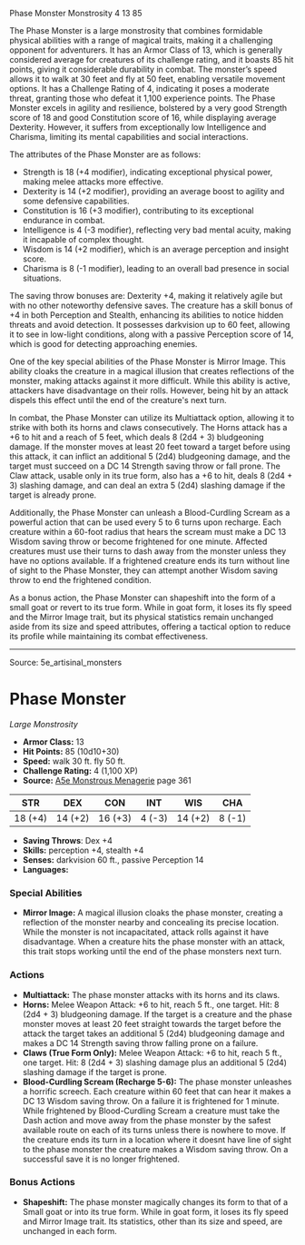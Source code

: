 <MonsterName/>Phase Monster</MonsterName>
<CreatureType/>Monstrosity</CreatureType>
<CR/>4</CR>
<AC/>13</AC>
<HP/>85</HP>
<summary>The Phase Monster is a large monstrosity that combines formidable physical abilities with a range of magical traits, making it a challenging opponent for adventurers. It has an Armor Class of 13, which is generally considered average for creatures of its challenge rating, and it boasts 85 hit points, giving it considerable durability in combat. The monster’s speed allows it to walk at 30 feet and fly at 50 feet, enabling versatile movement options. It has a Challenge Rating of 4, indicating it poses a moderate threat, granting those who defeat it 1,100 experience points. The Phase Monster excels in agility and resilience, bolstered by a very good Strength score of 18 and good Constitution score of 16, while displaying average Dexterity. However, it suffers from exceptionally low Intelligence and Charisma, limiting its mental capabilities and social interactions.</summary>

<detail>

The attributes of the Phase Monster are as follows: 
- Strength is 18 (+4 modifier), indicating exceptional physical power, making melee attacks more effective.
- Dexterity is 14 (+2 modifier), providing an average boost to agility and some defensive capabilities.
- Constitution is 16 (+3 modifier), contributing to its exceptional endurance in combat.
- Intelligence is 4 (-3 modifier), reflecting very bad mental acuity, making it incapable of complex thought.
- Wisdom is 14 (+2 modifier), which is an average perception and insight score.
- Charisma is 8 (-1 modifier), leading to an overall bad presence in social situations.

The saving throw bonuses are: Dexterity +4, making it relatively agile but with no other noteworthy defensive saves. The creature has a skill bonus of +4 in both Perception and Stealth, enhancing its abilities to notice hidden threats and avoid detection. It possesses darkvision up to 60 feet, allowing it to see in low-light conditions, along with a passive Perception score of 14, which is good for detecting approaching enemies.

One of the key special abilities of the Phase Monster is Mirror Image. This ability cloaks the creature in a magical illusion that creates reflections of the monster, making attacks against it more difficult. While this ability is active, attackers have disadvantage on their rolls. However, being hit by an attack dispels this effect until the end of the creature's next turn.

In combat, the Phase Monster can utilize its Multiattack option, allowing it to strike with both its horns and claws consecutively. The Horns attack has a +6 to hit and a reach of 5 feet, which deals 8 (2d4 + 3) bludgeoning damage. If the monster moves at least 20 feet toward a target before using this attack, it can inflict an additional 5 (2d4) bludgeoning damage, and the target must succeed on a DC 14 Strength saving throw or fall prone. The Claw attack, usable only in its true form, also has a +6 to hit, deals 8 (2d4 + 3) slashing damage, and can deal an extra 5 (2d4) slashing damage if the target is already prone.

Additionally, the Phase Monster can unleash a Blood-Curdling Scream as a powerful action that can be used every 5 to 6 turns upon recharge. Each creature within a 60-foot radius that hears the scream must make a DC 13 Wisdom saving throw or become frightened for one minute. Affected creatures must use their turns to dash away from the monster unless they have no options available. If a frightened creature ends its turn without line of sight to the Phase Monster, they can attempt another Wisdom saving throw to end the frightened condition.

As a bonus action, the Phase Monster can shapeshift into the form of a small goat or revert to its true form. While in goat form, it loses its fly speed and the Mirror Image trait, but its physical statistics remain unchanged aside from its size and speed attributes, offering a tactical option to reduce its profile while maintaining its combat effectiveness.</detail>



---

Source: 5e_artisinal_monsters

# Phase Monster

*Large* *Monstrosity*

- **Armor Class:** 13
- **Hit Points:** 85 (10d10+30)
- **Speed:** walk 30 ft. fly 50 ft.
- **Challenge Rating:** 4 (1,100 XP)
- **Source:** [A5e Monstrous Menagerie](https://enpublishingrpg.com/products/level-up-monstrous-menagerie-a5e) page 361

| STR | DEX | CON | INT | WIS | CHA |
| --- | --- | --- | --- | --- | --- |
| 18 (+4) | 14 (+2) | 16 (+3) | 4 (-3) | 14 (+2) | 8 (-1) |

- **Saving Throws**: Dex +4
- **Skills:** perception +4, stealth +4
- **Senses:** darkvision 60 ft., passive Perception 14
- **Languages:** 

### Special Abilities

- **Mirror Image:** A magical illusion cloaks the phase monster, creating a reflection of the monster nearby and concealing its precise location. While the monster is not incapacitated, attack rolls against it have disadvantage. When a creature hits the phase monster with an attack, this trait stops working until the end of the phase monsters next turn.

### Actions

- **Multiattack:** The phase monster attacks with its horns and its claws.
- **Horns:** Melee Weapon Attack: +6 to hit, reach 5 ft., one target. Hit: 8 (2d4 + 3) bludgeoning damage. If the target is a creature and the phase monster moves at least 20 feet straight towards the target before the attack  the target takes an additional 5 (2d4) bludgeoning damage and makes a DC 14 Strength saving throw  falling prone on a failure.
- **Claws (True Form Only):** Melee Weapon Attack: +6 to hit, reach 5 ft., one target. Hit: 8 (2d4 + 3) slashing damage  plus an additional 5 (2d4) slashing damage if the target is prone.
- **Blood-Curdling Scream (Recharge 5-6):** The phase monster unleashes a horrific screech. Each creature within 60 feet that can hear it makes a DC 13 Wisdom saving throw. On a failure  it is frightened for 1 minute. While frightened by Blood-Curdling Scream  a creature must take the Dash action and move away from the phase monster by the safest available route on each of its turns  unless there is nowhere to move. If the creature ends its turn in a location where it doesnt have line of sight to the phase monster  the creature makes a Wisdom saving throw. On a successful save  it is no longer frightened.

### Bonus Actions

- **Shapeshift:** The phase monster magically changes its form to that of a Small goat or into its true form. While in goat form, it loses its fly speed and Mirror Image trait. Its statistics, other than its size and speed, are unchanged in each form.




